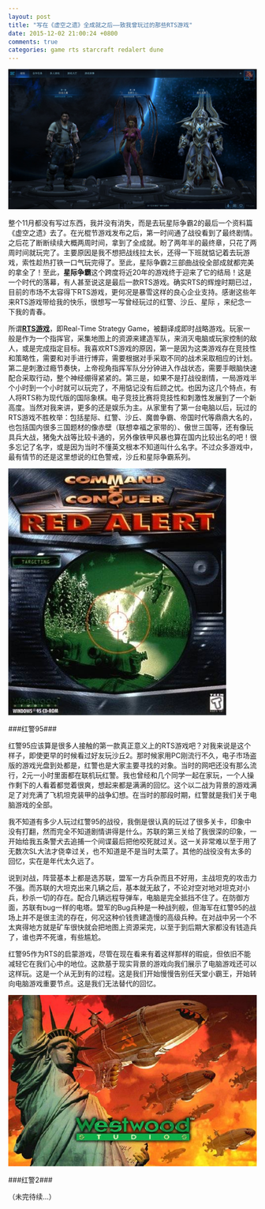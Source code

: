 ```yaml
---
layout: post
title: "写在《虚空之遗》全成就之后——致我曾玩过的那些RTS游戏"
date: 2015-12-02 21:00:24 +0800
comments: true
categories: game rts starcraft redalert dune
---
```

![星际争霸2战役全成就](/images/rts/StarCraft2_compaign.jpg)

整个11月都没有写过东西，我并没有消失，而是去玩星际争霸2的最后一个资料篇《虚空之遗》去了。在光棍节游戏发布之后，第一时间通了战役看到了最终剧情。之后花了断断续续大概两周时间，拿到了全成就。盼了两年半的最终章，只花了两周时间就玩完了。主要原因是我不想把战线拉太长，还得一下班就惦记着去玩游戏，索性趁热打铁一口气玩完得了。至此，星际争霸2三部曲战役全部成就都完美的拿全了！至此，**星际争霸**这个跨度将近20年的游戏终于迎来了它的结局！这是一个时代的落幕，有人甚至说这是最后一款RTS游戏。确实RTS的辉煌时期已过，目前的市场不太容得下RTS游戏，更何况是暴雪这样的良心企业支持。感谢这些年来RTS游戏带给我的快乐，很想写一写曾经玩过的红警、沙丘、星际 ，来纪念一下我的青春。

所谓[**RTS游戏**](http://baike.baidu.com/view/50785.htm)，即Real-Time Strategy Game，被翻译成即时战略游戏。玩家一般是作为一个指挥官，采集地图上的资源来建造军队，来消灭电脑或玩家控制的敌人，或是完成指定目标。我喜欢RTS游戏的原因，第一是因为这类游戏存在竞技性和策略性，需要和对手进行博弈，需要根据对手采取不同的战术采取相应的计划。第二是刺激过瘾节奏快，上帝视角指挥军队分分钟进入作战状态，需要手眼脑快速配合采取行动，整个神经绷得紧紧的。第三是，如果不是打战役剧情，一局游戏半个小时到一个小时就可以玩完了，不用惦记没有后顾之忧。也因为这几个特点，有人将RTS称为现代版的国际象棋。电子竞技比赛将竞技性和刺激性发展到了一个新高度。当然对我来讲，更多的还是娱乐为主。从家里有了第一台电脑以后，玩过的RTS游戏不胜枚举：包括星际、红警、沙丘、魔兽争霸、帝国时代等鼎鼎大名的，也包括国内很多三国题材的像赤壁（联想幸福之家带的）、傲世三国等，还有像玩具兵大战，猪兔大战等比较卡通的，另外像铁甲风暴也算在国内比较出名的吧！很多忘记了名字，或是因为当时不懂英文根本不知道叫什么名字。不过众多游戏中，最有情节的还是这里想说的红色警戒，沙丘和星际争霸系列。


![红警95](/images/rts/RA95.jpg)

###红警95###

红警95应该算是很多人接触的第一款真正意义上的RTS游戏吧？对我来说是这个样子，即使更早的时候看过好友玩沙丘2。那时候家用PC刚流行不久，电子市场盗版的游戏光盘到处都是，红警也是大家主要寻找的对象。当时的网吧还没有那么流行，2元一小时里面都在联机玩红警。我也曾经和几个同学一起在家玩，一个人操作剩下的人看着都觉着很爽，想起来都是满满的回忆。这个以二战为背景的游戏满足了对充满了飞机坦克装甲的战争幻想。在当时的那段时期，红警就是我们关于电脑游戏的全部。

我不知道有多少人玩过红警95的战役，我倒是很认真的玩过了很多关卡，印象中没有打翻，然而完全不知道剧情讲得是什么。苏联的第三关给了我很深的印象，一开始给我五条警犬去追捕一个间谍最后把他咬死就过关。这一关非常难以至于用了无数次SL大法才侥幸过关，也不知道是不是当时太菜了。其他的战役没有太多的回忆，实在是年代太久远了。

说到对战，阵营基本上都是选苏联，盟军一方兵杂而且不好用，主战坦克的攻击力不强。而苏联的大坦克出来几辆之后，基本就无敌了，不论对空对地对坦克对小兵，秒杀一切的存在。配合几辆远程导弹车，电脑是完全抵挡不住了。在防御方面，苏联有bug一样的电塔。盟军的Bug兵种是一种战列舰，但海军在红警95的战场上并不是很主流的存在，何况这种价钱贵建造慢的高级兵种。在对战中另一个不太爽得地方就是矿车很快就会把地图上资源采完，以至于到后期大家都没有钱造兵了，谁也弄不死谁，有些尴尬。

红警95作为RTS的启蒙游戏，尽管在现在看来有着这样那样的瑕疵，但依旧不能减轻它在我们心中的地位。这款基于现实背景的游戏向我们展示了电脑游戏还可以这样玩。这是一个从无到有的过程。这是我们开始慢慢告别任天堂小霸王，开始转向电脑游戏重要节点。这是我们无法替代的回忆。


![红警2](/images/rts/RA2.jpg)

###红警2###

（未完待续...）
<!--

剧情很有意思。任务涉及的很好，印象比较深的是两个尤里控制美国总统，埃菲尔铁塔变成大电塔等等

兵种设计的也很好，遭遇战选择不同的国家有自己特色的兵种；间谍进到作战实验室可以得到更厉害的新兵种；多功能步兵车加不同的兵可以实现不同的效果。

平衡性一般，盟军太强。

残酷的电脑套路很一般。

收集三星兵种，北极圈地图：断桥，油井，伞兵，岛

盟军最后一关太简单，超时空兵飞过去就好了。


![红警3](/images/rts/RA3.jpg)

###红警3###

过场动画请了好莱坞真人拍摄也是蛮拼的。

作为红警的第三部，已然算是十分用心的良心作品了。

陆海空立体作战，感觉更加真实。

每个兵种都有独特的技能切换，但是在对战的中后期已经很难操作的过来了。

任务做的特别好！

日本海军太强，百合子太强。


![沙丘2000](/images/rts/Dune2000.jpg)

###沙丘2000###

兵种特别单一，防守特别单一，亚崔迪不平衡

![沙丘2000地砖的妙用](/images/rts/Dune2000_ground.jpg)

地砖的妙用

任务最后两关有萨督卡


![沙丘3000](/images/rts/Dune3000.jpg)

###沙丘3000###

兵种设计的很有特色

亚崔迪不平衡

画面，画面，画面特别阴暗，操作起来不顺手

任务设计有创新，但是创新的不好

除了三族以外的5个中立集团太强太抢镜：佛曼死亡突击队，工会充电坦克，萨督卡精英

为这款游戏感到遗憾


![星际争霸1](/images/rts/StarCraft1.jpg)

###星际争霸1###

很难得的做到了三族兵种完全不同而又非常的平衡。

其他游戏，出了高级兵种之后，低级兵种就永远没有机会被选择了。

1代时候完全不了解剧情，过关全靠密码。



![星际争霸2](/images/rts/StarCraft2.jpg)

###星际争霸2###

CG多的要命，完全就是一边看电影，一边玩游戏，十年磨一剑，九年做CG

RTS还可以做到这种水平！

因为星际2才开始试着了解星际的剧情，了解了主角们的恩恩怨怨。雷诺，凯瑞甘，阿坦尼斯，泽拉图

虚空之遗，凯瑞甘成神感到震撼，

一开始觉着结局太草率，甚至最后的几张图片像幻灯片一样放过，怎么能连个视频都没有

后来看来nga论坛麦大的剧情分析，渐渐理解了从上帝视角来看待这个故事的前因后果，理解了这个故事还有太多想说，但是说不完。

从故事的角度来说，星际争霸讲了一个好故事，有一个出人意料的结局——即当所有人都认为应该是异虫和星灵合成塞尔纳加的时候，实际上是不起眼的人类和异虫合成了最后的塞尔纳加。

看到了龙骑士，金甲虫，执政官（红球）等一代的兵种，还是相当的感动。


打分：
故事
平衡性
可玩性
画面
综合
-->